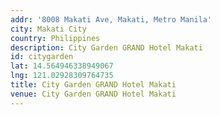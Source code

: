 ```yaml
---
addr: '8008 Makati Ave, Makati, Metro Manila'
city: Makati City
country: Philippines
description: City Garden GRAND Hotel Makati
id: citygarden
lat: 14.564946338949067
lng: 121.02928309764735
title: City Garden GRAND Hotel Makati
venue: City Garden GRAND Hotel Makati
---
```


